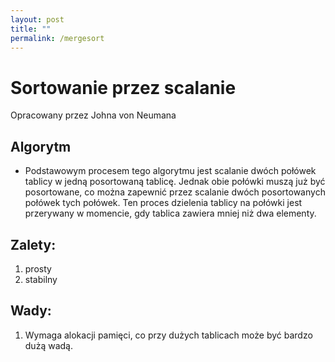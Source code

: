 ```yaml
---
layout: post
title: ""
permalink: /mergesort
---
```


# Sortowanie przez scalanie
Opracowany przez Johna von Neumana

## Algorytm
* Podstawowym procesem tego algorytmu jest scalanie dwóch połówek tablicy w jedną posortowaną tablicę. Jednak obie połówki muszą już być posortowane, co można zapewnić przez scalanie dwóch posortowanych połówek tych połówek. Ten proces dzielenia tablicy na połówki jest przerywany w momencie, gdy tablica zawiera mniej niż dwa elementy.

## Zalety:
1. prosty
2. stabilny


## Wady:
1. Wymaga alokacji pamięci, co przy dużych tablicach może być bardzo dużą wadą.